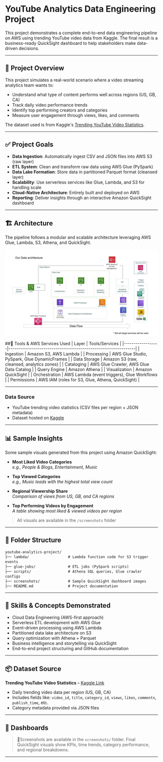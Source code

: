 # YouTube Analytics Data Engineering Project

This project demonstrates a complete end-to-end data engineering pipeline on AWS using trending YouTube video data from Kaggle. The final result is a business-ready QuickSight dashboard to help stakeholders make data-driven decisions.

---

## 🎯 Project Overview
This project simulates a real-world scenario where a video streaming analytics team wants to:
- Understand what type of content performs well across regions (US, GB, CA)
- Track daily video performance trends
- Identify top performing creators and categories
- Measure user engagement through views, likes, and comments

The dataset used is from Kaggle's [Trending YouTube Video Statistics](https://www.kaggle.com/datasets/datasnaek/youtube-new).

---

## ✅ Project Goals
- **Data Ingestion**: Automatically ingest CSV and JSON files into AWS S3 (raw layer)
- **ETL System**: Clean and transform raw data using AWS Glue (PySpark)
- **Data Lake Formation**: Store data in partitioned Parquet format (cleansed layer)
- **Scalability**: Use serverless services like Glue, Lambda, and S3 for handling scale
- **Cloud-Native Architecture**: Entirely built and deployed on AWS
- **Reporting**: Deliver insights through an interactive Amazon QuickSight dashboard

---

## 🏗️ Architecture

The pipeline follows a modular and scalable architecture leveraging AWS Glue, Lambda, S3, Athena, and QuickSight.

![Architecture Diagram](architecture.jpeg)



##🔧 Tools & AWS Services Used
| Layer             | Tools/Services                                                  |
|------------------|-----------------------------------------------------------------|
| Ingestion         | Amazon S3, AWS Lambda                                           |
| Processing        | AWS Glue Studio, PySpark, Glue DynamicFrames                    |
| Data Storage      | Amazon S3 (raw, cleansed, analytics zones)                      |
| Cataloging        | AWS Glue Crawler, AWS Glue Data Catalog                         |
| Query Engine      | Amazon Athena                                                   |
| Visualization     | Amazon QuickSight                                               |
| Orchestration     | AWS Lambda (event triggers), Glue Workflows                     |
| Permissions       | AWS IAM (roles for S3, Glue, Athena, QuickSight)                |

---

### Data Source
- YouTube trending video statistics (CSV files per region + JSON metadata)
- Dataset hosted on [Kaggle](https://www.kaggle.com/datasets/datasnaek/youtube-new)

---

## 📊 Sample Insights

Some sample visuals generated from this project using Amazon QuickSight:

- **Most Liked Video Categories**  
  _e.g., People & Blogs, Entertainment, Music_

- **Top Viewed Categories**  
  _e.g., Music leads with the highest total view count_

- **Regional Viewership Share**  
  _Comparison of views from US, GB, and CA regions_

- **Top Performing Videos by Engagement**  
  _A table showing most liked & viewed videos per region_

> All visuals are available in the `/screenshots` folder 

---

## 📁 Folder Structure
```
youtube-analytics-project/
├── lambda/                  # Lambda function code for S3 trigger events
├── glue-jobs/               # ETL jobs (PySpark scripts)
├── scripts/                 # Athena SQL queries, Glue crawler configs
├── screenshots/             # Sample QuickSight dashboard images
├── README.md                # Project documentation
```

---

## 🚀 Skills & Concepts Demonstrated
- Cloud Data Engineering (AWS-first approach)
- Serverless ETL development with AWS Glue
- Event-driven processing using AWS Lambda
- Partitioned data lake architecture on S3
- Query optimization with Athena + Parquet
- Business intelligence and storytelling via QuickSight
- End-to-end project structuring and GitHub documentation

---

## 📦 Dataset Source
**Trending YouTube Video Statistics** – [Kaggle Link](https://www.kaggle.com/datasets/datasnaek/youtube-new)
- Daily trending video data per region (US, GB, CA)
- Includes fields like: `video_id`, `title`, `category_id`, `views`, `likes`, `comments`, `publish_time`, etc.
- Category metadata provided via JSON files

---

## 📸 Dashboards
> 📍Screenshots are available in the `screenshots/` folder. 
> Final QuickSight visuals show KPIs, time trends, category performance, and regional breakdowns.

---



